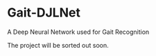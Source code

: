 # Gait-DJLNet
A Deep Neural Network used for Gait Recognition

The project will be sorted out soon.
